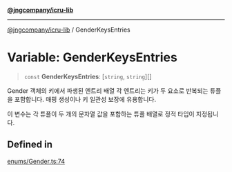 [**@jngcompany/icru-lib**](../README.md)

***

[@jngcompany/icru-lib](../globals.md) / GenderKeysEntries

# Variable: GenderKeysEntries

> `const` **GenderKeysEntries**: [`string`, `string`][]

Gender 객체의 키에서 파생된 엔트리 배열
각 엔트리는 키가 두 요소로 반복되는 튜플을 포함합니다.
매핑 생성이나 키 일관성 보장에 유용합니다.

이 변수는 각 튜플이 두 개의 문자열 값을 포함하는 튜플 배열로 정적 타입이 지정됩니다.

## Defined in

[enums/Gender.ts:74](https://github.com/jngcompany/icru-lib/blob/761e262af29fb19aea42bf1fcdb824ee624d8160/src/enums/Gender.ts#L74)
